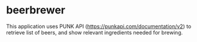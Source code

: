 # beerbrewer
This application uses PUNK API (https://punkapi.com/documentation/v2) to retrieve list of beers, and show relevant ingredients needed for brewing.
